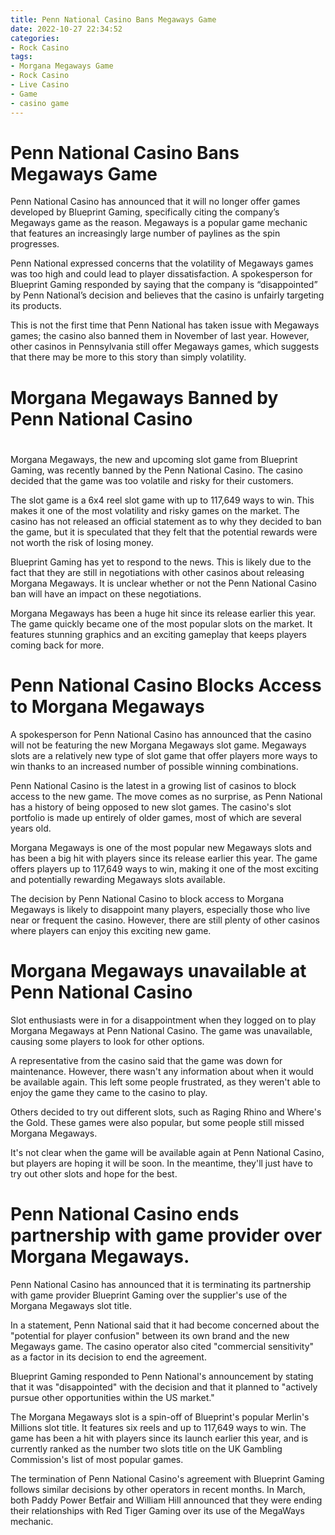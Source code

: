 ```yaml
---
title: Penn National Casino Bans Megaways Game
date: 2022-10-27 22:34:52
categories:
- Rock Casino
tags:
- Morgana Megaways Game
- Rock Casino
- Live Casino
- Game
- casino game
---
```



#  Penn National Casino Bans Megaways Game

Penn National Casino has announced that it will no longer offer games developed by Blueprint Gaming, specifically citing the company’s Megaways game as the reason. Megaways is a popular game mechanic that features an increasingly large number of paylines as the spin progresses.

Penn National expressed concerns that the volatility of Megaways games was too high and could lead to player dissatisfaction. A spokesperson for Blueprint Gaming responded by saying that the company is “disappointed” by Penn National’s decision and believes that the casino is unfairly targeting its products.

This is not the first time that Penn National has taken issue with Megaways games; the casino also banned them in November of last year. However, other casinos in Pennsylvania still offer Megaways games, which suggests that there may be more to this story than simply volatility.

#  Morgana Megaways Banned by Penn National Casino

#

Morgana Megaways, the new and upcoming slot game from Blueprint Gaming, was recently banned by the Penn National Casino. The casino decided that the game was too volatile and risky for their customers.

The slot game is a 6x4 reel slot game with up to 117,649 ways to win. This makes it one of the most volatility and risky games on the market. The casino has not released an official statement as to why they decided to ban the game, but it is speculated that they felt that the potential rewards were not worth the risk of losing money.

Blueprint Gaming has yet to respond to the news. This is likely due to the fact that they are still in negotiations with other casinos about releasing Morgana Megaways. It is unclear whether or not the Penn National Casino ban will have an impact on these negotiations.

Morgana Megaways has been a huge hit since its release earlier this year. The game quickly became one of the most popular slots on the market. It features stunning graphics and an exciting gameplay that keeps players coming back for more.

#  Penn National Casino Blocks Access to Morgana Megaways

A spokesperson for Penn National Casino has announced that the casino will not be featuring the new Morgana Megaways slot game. Megaways slots are a relatively new type of slot game that offer players more ways to win thanks to an increased number of possible winning combinations.

Penn National Casino is the latest in a growing list of casinos to block access to the new game. The move comes as no surprise, as Penn National has a history of being opposed to new slot games. The casino's slot portfolio is made up entirely of older games, most of which are several years old.

Morgana Megaways is one of the most popular new Megaways slots and has been a big hit with players since its release earlier this year. The game offers players up to 117,649 ways to win, making it one of the most exciting and potentially rewarding Megaways slots available.

The decision by Penn National Casino to block access to Morgana Megaways is likely to disappoint many players, especially those who live near or frequent the casino. However, there are still plenty of other casinos where players can enjoy this exciting new game.

#  Morgana Megaways unavailable at Penn National Casino

Slot enthusiasts were in for a disappointment when they logged on to play Morgana Megaways at Penn National Casino. The game was unavailable, causing some players to look for other options.

A representative from the casino said that the game was down for maintenance. However, there wasn't any information about when it would be available again. This left some people frustrated, as they weren't able to enjoy the game they came to the casino to play.

Others decided to try out different slots, such as Raging Rhino and Where's the Gold. These games were also popular, but some people still missed Morgana Megaways.

It's not clear when the game will be available again at Penn National Casino, but players are hoping it will be soon. In the meantime, they'll just have to try out other slots and hope for the best.

#  Penn National Casino ends partnership with game provider over Morgana Megaways.

Penn National Casino has announced that it is terminating its partnership with game provider Blueprint Gaming over the supplier's use of the Morgana Megaways slot title.

In a statement, Penn National said that it had become concerned about the "potential for player confusion" between its own brand and the new Megaways game. The casino operator also cited "commercial sensitivity" as a factor in its decision to end the agreement.

Blueprint Gaming responded to Penn National's announcement by stating that it was "disappointed" with the decision and that it planned to "actively pursue other opportunities within the US market."

The Morgana Megaways slot is a spin-off of Blueprint's popular Merlin's Millions slot title. It features six reels and up to 117,649 ways to win. The game has been a hit with players since its launch earlier this year, and is currently ranked as the number two slots title on the UK Gambling Commission's list of most popular games.

The termination of Penn National Casino's agreement with Blueprint Gaming follows similar decisions by other operators in recent months. In March, both Paddy Power Betfair and William Hill announced that they were ending their relationships with Red Tiger Gaming over its use of the MegaWays mechanic.
